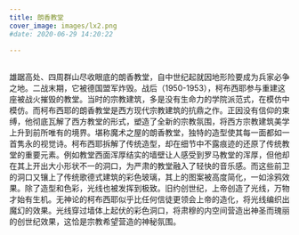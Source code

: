 ```yaml
---
title: 朗香教堂
cover_image: images/lx2.png
#date: 2020-06-29 14:20:22

---
```

## 
雄踞高处、四周群山尽收眼底的朗香教堂，自中世纪起就因地形险要成为兵家必争之地。二战末期，它被德国盟军炸毁。战后（1950-1953），柯布西耶参与重建这座被战火摧毁的教堂。当时的宗教建筑，多是没有生命力的学院派范式，在模仿中模仿。而柯布西耶的朗香教堂是西方现代宗教建筑的抗鼎之作。正因没有信仰的束缚，他彻底瓦解了西方教堂的形式，塑造了全新的宗教氛围，将西方宗教建筑美学上升到前所唯有的境界。堪称魔术之屋的朗香教堂，独特的造型使其每一面都如一首隽永的视觉诗。柯布西耶拆解了传统造型，却在细节中不露痕迹的还原了传统教堂的重要元素。例如教堂西面浑厚结实的墙壁让人感受到罗马教堂的浑厚，但他却在其上开出大小形状不一的洞口，为严肃的教堂融入了轻快的音乐感。而这些前卫的洞口又镶上了传统歌德式建筑的彩色玻璃，其上的图案被高度简化，一如涂鸦效果。除了造型和色彩，光线也被发挥到极致。旧约创世纪，上帝创造了光线，万物才始有生机。无神论的柯布西耶似乎比任何信徒更领会上帝的造化，将光线编织出魔幻的效果。光线穿过墙体上起伏的彩色洞口，将肃穆的内空间营造出神圣而瑰丽的创世纪效果，这恰是宗教希望营造的神秘氛围。